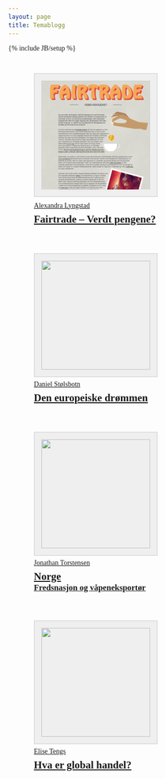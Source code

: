 ```yaml
---
layout: page
title: Temablogg
---
```

{% include JB/setup %}

<nav>
  <ul>
    <li>
      <a href="2012/fairtrade-verdt-pengene/">
        <article>
          <img height="220" width="220" src="assets/thumbs/Fairtrade.png" alt="">
          <p>Alexandra Lyngstad</p>
          <h1>Fairtrade – Verdt pengene?</h1>
        </article>
      </a>
    </li>
    <li>
      <a href="2012/den-europeiske-drommen/">
        <article>
          <img height="220" width="220" src="http://i.imgur.com/yUHFy.png" alt="">
          <p>Daniel Stølsbotn</p>
          <h1>Den europeiske drømmen</h1>
        </article>
      </a>
    </li>
    <li>
      <a href="2012/norge-fredsnasjon-og-vaapeneksportoer/">
        <article>
          <img height="220" width="220" src="http://i.imgur.com/FBxQo.png" alt="">
          <p>Jonathan Torstensen</p>
          <h1>Norge</h1>
          <h2>Fredsnasjon og våpeneksportør</h2>
        </article>
      </a>
    </li>
    <li>
      <a href="2012/hva-er-global-handel/">
        <article>
          <img src="http://i.imgur.com/AyDvv.png" height="220" width="220" alt="">
          <p>Elise Tengs</p>
          <h1>Hva er global handel?</h1>
        </article>
      </a>
    </li>
  </ul>
</nav>





<!-- I am lazy -->
<style type="text/css">
  h1, h2, p {
    font-family: 'Oxygen';
  }
  .page-header h1 {
    font-size: 3em;
  }
  nav {
    text-align: justify;
  }
  nav a:hover {
    text-decoration: none;
  }
  nav a img {
    border: 1px solid #ccc;
    padding: 1em;
    background: #efefef;
    -ms-transition: box-shadow .3s;
    -moz-transition: box-shadow .3s;
    -webkit-transition: box-shadow .3s;
    -o-transition: box-shadow .3s;
    transition: box-shadow .3s;
  }

  nav article {
    width: 250px;
    text-align: left;

  }

  nav article p {
    margin: .5em 0;
  }

  nav article h1 {
    font-size: 1.5em;
    margin: 0;
    line-height: 1.2em;
  }
  nav article h2 {
    font-size: 1.2em;
    margin: 0;
    line-height: 1.2em;
  }

  nav ul {
    margin: 0;
  }

  nav li {
    display: inline-block;
    vertical-align: top;
    margin: 2em;
  }

  article:hover img {
    box-shadow: 0 0 15px #1cd2dc;
  }

</style>